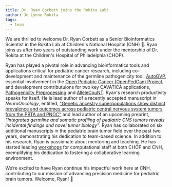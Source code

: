 ```yaml
---
title: Dr. Ryan Corbett joins the Rokita Lab!
author: Jo Lynne Rokita
tags:
  - team
---
```


We are thrilled to welcome Dr. Ryan Corbett as a Senior Bioinformatics Scientist in the Rokita Lab at Children's National Hospital (CNH) 🎉. 
Ryan joins us after two years of outstanding work under the mentorship of Dr. Rokita at the Children's Hospital of Philadelphia (CHOP). 

Ryan has played a pivotal role in advancing bioinformatics tools and applications critical for pediatric cancer research, including co-development and maintenance of the germline pathogenicity tool, [AutoGVP](https://github.com/diskin-lab-chop/AutoGVP), essential involvement in the [Open Pediatric Cancer (OpenPedCan) Project](https://github.com/rokitalab/OpenPedCan-Project), and development contributuions for two key CAVATICA applications, [Pathogenicity Preprocessing](https://github.com/d3b-center/D3b-Pathogenicity-Preprocessing) and [AlleleCouNT](https://github.com/d3b-center/AlleleCouNT).
Ryan's research productivity speaks for itself. 
He is lead author of a recently accepted manuscript in _NeuroOncology_, entitled, ["Genetic ancestry superpopulations show distinct prevalence and outcomes across pediatric central nervous system tumors from the PBTA and PNOC"](https://www.medrxiv.org/content/10.1101/2024.06.14.24308885v2) and lead author of an upcoming preprint, _"Integrated germline and somatic profiling of pediatric CNS tumors reveals incidental findings and novel tumor biology"_. 
Ryan has collaborated on six additional manuscripts in the pediatric brain tumor field over the past two years, demonstrating his dedication to team-based science.
In addition to his research, Ryan is passionate about mentoring and teaching. He has started leading [workshops](https://github.com/rokitalab/github-workshop) for computational staff at both CHOP and CNH, exemplifying his dedication to fostering a collaborative learning environment.

We’re excited to have Ryan continue his impactful work here at CNH, contributing to our mission of advancing precision medicine for pediatric brain tumors. 
Welcome, Ryan! 👏


